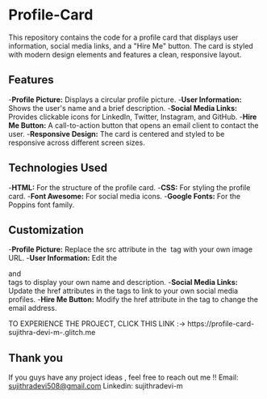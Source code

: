 # Profile-Card
This repository contains the code for a profile card that displays user information, social media links, and a "Hire Me" button. The card is styled with modern design elements and features a clean, responsive layout.

## Features
-**Profile Picture:** Displays a circular profile picture.
-**User Information:** Shows the user's name and a brief description.
-**Social Media Links:** Provides clickable icons for LinkedIn, Twitter, Instagram, and GitHub.
-**Hire Me Button:** A call-to-action button that opens an email client to contact the user.
-**Responsive Design:** The card is centered and styled to be responsive across different screen sizes.

## Technologies Used
-**HTML:** For the structure of the profile card.
-**CSS:** For styling the profile card.
-**Font Awesome:** For social media icons.
-**Google Fonts:** For the Poppins font family.

## Customization
-**Profile Picture:** Replace the src attribute in the <img> tag with your own image URL.
-**User Information:** Edit the <div class="name"> and <div class="about"> tags to display your own name and description.
-**Social Media Links:** Update the href attributes in the <a> tags to link to your own social media profiles.
-**Hire Me Button:** Modify the href attribute in the <a> tag to change the email address.

TO EXPERIENCE THE PROJECT, CLICK THIS LINK :-> https://profile-card-sujithra-devi-m-.glitch.me

## Thank you
If you guys have any project ideas , feel free to reach out me !!
Email: sujithradevi508@gmail.com
Linkedin: sujithradevi-m
